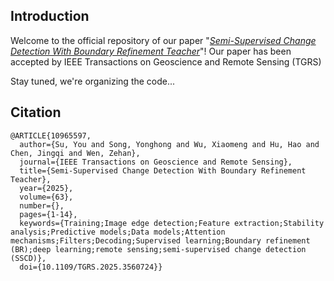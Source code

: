 ## Introduction
Welcome to the official repository of our paper "[*Semi-Supervised Change Detection With Boundary Refinement Teacher*](https://ieeexplore.ieee.org/document/10965597)"! Our paper has been accepted by IEEE Transactions on Geoscience and Remote Sensing (TGRS)

Stay tuned, we're organizing the code...

## Citation

```
@ARTICLE{10965597,
  author={Su, You and Song, Yonghong and Wu, Xiaomeng and Hu, Hao and Chen, Jingqi and Wen, Zehan},
  journal={IEEE Transactions on Geoscience and Remote Sensing}, 
  title={Semi-Supervised Change Detection With Boundary Refinement Teacher}, 
  year={2025},
  volume={63},
  number={},
  pages={1-14},
  keywords={Training;Image edge detection;Feature extraction;Stability analysis;Predictive models;Data models;Attention mechanisms;Filters;Decoding;Supervised learning;Boundary refinement (BR);deep learning;remote sensing;semi-supervised change detection (SSCD)},
  doi={10.1109/TGRS.2025.3560724}}
```
